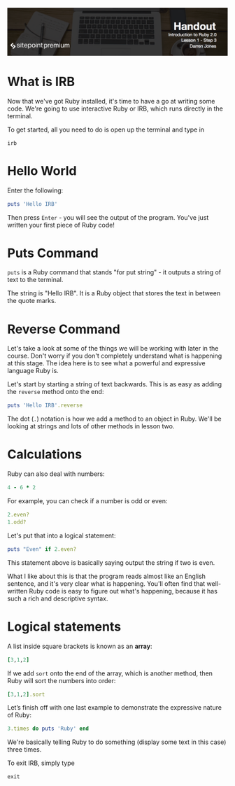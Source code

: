 ![](headings/1.3.png)

# What is IRB

Now that we've got Ruby installed, it's time to have a go at writing some code. We're going to use interactive Ruby or IRB, which runs directly in the terminal.

To get started, all you need to do is open up the terminal and type in

```
irb
```

# Hello World

Enter the following:

```ruby
puts 'Hello IRB'
```

Then press `Enter` - you will see the output of the program. You've just written your first piece of Ruby code!

# Puts Command

`puts` is a Ruby command that stands "for put string" - it outputs a string of text to the terminal. 

The string is "Hello IRB". It is a Ruby object that stores the text in between the quote marks.

# Reverse Command

Let's take a look at some of the things we will be working with later in the course. Don't worry if you don't completely understand what is happening at this stage. The idea here is to see what a powerful and expressive language Ruby is.

Let's start by starting a string of text backwards. This is as easy as adding the `reverse` method onto the end:

```ruby
puts 'Hello IRB'.reverse
```

The dot (`.`) notation is how we add a method to an object in Ruby. We'll be looking at strings and lots of other methods in lesson two.

# Calculations

Ruby can also deal with numbers:

```ruby
4 - 6 * 2
```

For example, you can check if a number is odd or even:

```ruby
2.even?
1.odd?
```

Let's put that into a logical statement:

```ruby
puts "Even" if 2.even?
```

This statement above is basically saying output the string if two is even.

What I like about this is that the program reads almost like an English sentence, and it's very clear what is happening. You'll often find that well-written Ruby code is easy to figure out what's happening, because it has such a rich and descriptive syntax.

# Logical statements

A list inside square brackets is known as an **array**:

```ruby
[3,1,2]
```

If we add `sort` onto the end of the array, which is another method, then Ruby will sort the numbers into order:

```ruby
[3,1,2].sort
```

Let’s finish off with one last example to demonstrate the expressive nature of Ruby:

```ruby
3.times do puts 'Ruby' end
```

We're basically telling Ruby to do something (display some text in this case) three times.

To exit IRB, simply type

```
exit
```